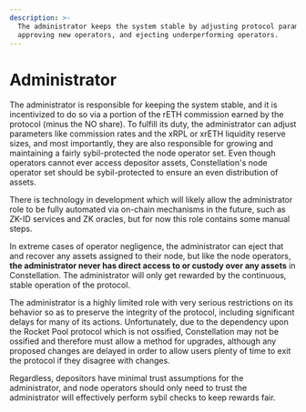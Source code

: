 ```yaml
---
description: >-
  The administrator keeps the system stable by adjusting protocol parameters,
  approving new operators, and ejecting underperforming operators.
---
```


# Administrator

The administrator is responsible for keeping the system stable, and it is incentivized to do so via a portion of the rETH commission earned by the protocol (minus the NO share). To fulfill its duty, the administrator can adjust parameters like commission rates and the xRPL or xrETH liquidity reserve sizes, and most importantly, they are also responsible for growing and maintaining a fairly sybil-protected the node operator set. Even though operators cannot ever access depositor assets, Constellation's node operator set should be sybil-protected to ensure an even distribution of assets.

There is technology in development which will likely allow the administrator role to be fully automated via on-chain mechanisms in the future, such as ZK-ID services and ZK oracles, but for now this role contains some manual steps.

In extreme cases of operator negligence, the administrator can eject that and recover any assets assigned to their node, but like the node operators, **the administrator never has direct access to or custody over any assets** in Constellation. The administrator will only get rewarded by the continuous, stable operation of the protocol.&#x20;

The administrator is a highly limited role with very serious restrictions on its behavior so as to preserve the integrity of the protocol, including significant delays for many of its actions. Unfortunately, due to the dependency upon the Rocket Pool protocol which is not ossified, Constellation may not be ossified and therefore must allow a method for upgrades, although any proposed changes are delayed in order to allow users plenty of time to exit the protocol if they disagree with changes.

Regardless, depositors have minimal trust assumptions for the administrator, and node operators should only need to trust the administrator will effectively perform sybil checks to keep rewards fair.
